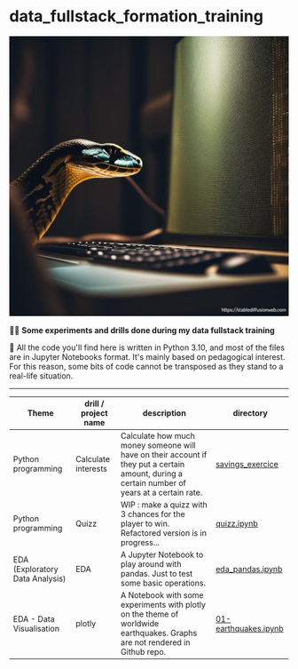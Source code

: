 # data_fullstack_formation_training

![Cover](https://github.com/Helidow74/fullstack_formation_training/blob/main/image74.png)

👩‍🎓 **Some experiments and drills done during my data fullstack training**

 🐍 All the code you'll find here is written in Python 3.10, and most of the files are in Jupyter Notebooks format. 
 It's mainly based on pedagogical interest. For this reason, some bits of code cannot be transposed as they stand to a real-life situation. 


-------------------------------

|Theme|drill / project name | description |directory|
|--|--|--|--|
|Python programming|Calculate interests| Calculate how much money someone will have on their account if they put a certain amount, during a certain number of years at a certain rate.| [savings_exercice](https://github.com/Helidow74/fullstack_formation_training/tree/main/1-python_programming)|
|Python programming| Quizz| WIP : make a quizz with 3 chances for the player to win. Refactored version is in progress...| [quizz.ipynb](https://github.com/Helidow74/fullstack_formation_training/blob/main/1-python_programming/quizz.ipynb)|
|EDA (Exploratory Data Analysis) | EDA | A Jupyter Notebook to play around with pandas. Just to test some basic operations. |[eda_pandas.ipynb](https://github.com/Helidow74/fullstack_formation_training/blob/main/2-EDA/eda_pandas.ipynb) |
| EDA - Data Visualisation| plotly| A Notebook with some experiments with plotly on the theme of worldwide earthquakes. Graphs are not rendered in Github repo. | [01-earthquakes.ipynb](https://github.com/Helidow74/fullstack_formation_training/blob/main/2-EDA/plotly/01-earthquakes.ipynb)|
